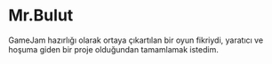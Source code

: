 # Mr.Bulut
GameJam hazırlığı olarak ortaya çıkartılan bir oyun fikriydi, yaratıcı ve hoşuma giden bir proje olduğundan tamamlamak istedim.
